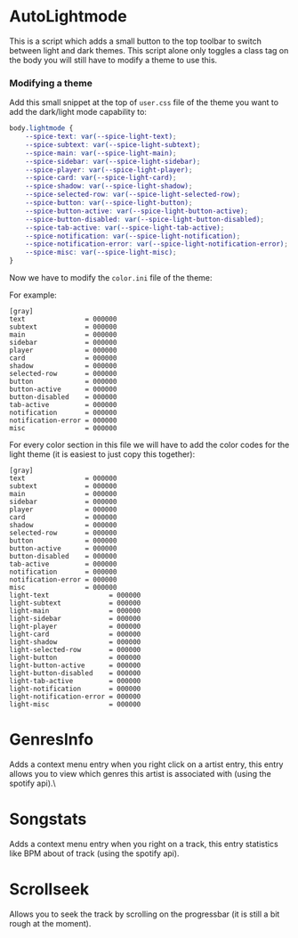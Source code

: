 # AutoLightmode
This is a script which adds a small button to the top toolbar to switch between light and dark themes. This script alone only toggles a class tag on the body you will still have to modify a theme to use this.

### Modifying a theme
Add this small snippet at the top of `user.css` file of the theme you want to add the dark/light mode capability to:
```css
body.lightmode {
	--spice-text: var(--spice-light-text);
	--spice-subtext: var(--spice-light-subtext);
	--spice-main: var(--spice-light-main);
	--spice-sidebar: var(--spice-light-sidebar);
	--spice-player: var(--spice-light-player);
	--spice-card: var(--spice-light-card);
	--spice-shadow: var(--spice-light-shadow);
	--spice-selected-row: var(--spice-light-selected-row);
	--spice-button: var(--spice-light-button);
	--spice-button-active: var(--spice-light-button-active);
	--spice-button-disabled: var(--spice-light-button-disabled);
	--spice-tab-active: var(--spice-light-tab-active);
	--spice-notification: var(--spice-light-notification);
	--spice-notification-error: var(--spice-light-notification-error);
	--spice-misc: var(--spice-light-misc);
}
```

Now we have to modify the `color.ini` file of the theme:

For example:
```
[gray]
text               = 000000
subtext            = 000000
main               = 000000
sidebar            = 000000
player             = 000000
card               = 000000
shadow             = 000000
selected-row       = 000000
button             = 000000
button-active      = 000000
button-disabled    = 000000
tab-active         = 000000
notification       = 000000
notification-error = 000000
misc               = 000000
```

For every color section in this file we will have to add the color codes for the light theme (it is easiest to just copy this together):
```
[gray]
text               = 000000
subtext            = 000000
main               = 000000
sidebar            = 000000
player             = 000000
card               = 000000
shadow             = 000000
selected-row       = 000000
button             = 000000
button-active      = 000000
button-disabled    = 000000
tab-active         = 000000
notification       = 000000
notification-error = 000000
misc               = 000000
light-text               = 000000
light-subtext            = 000000
light-main               = 000000
light-sidebar            = 000000
light-player             = 000000
light-card               = 000000
light-shadow             = 000000
light-selected-row       = 000000
light-button             = 000000
light-button-active      = 000000
light-button-disabled    = 000000
light-tab-active         = 000000
light-notification       = 000000
light-notification-error = 000000
light-misc               = 000000
```

# GenresInfo
Adds a context menu entry when you right click on a artist entry, this entry allows you to view which genres this artist is associated with (using the spotify api).\

# Songstats
Adds a context menu entry when you right on a track, this entry statistics like BPM about of track (using the spotify api).

# Scrollseek
Allows you to seek the track by scrolling on the progressbar (it is still a bit rough at the moment).
